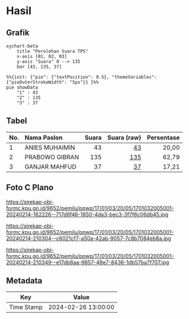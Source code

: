 # Hasil

## Grafik

```mermaid
xychart-beta
    title "Perolehan Suara TPS"
    x-axis [01, 02, 03]
    y-axis "Suara" 0 --> 135
    bar [43, 135, 37]
```

```mermaid
%%{init: {"pie": {"textPosition": 0.5}, "themeVariables": {"pieOuterStrokeWidth": "5px"}} }%%
pie showData
    "1" : 43
    "2" : 135
    "3" : 37
```

## Tabel

| No. | Nama Paslon    | Suara | Suara (raw) | Persentase |
|:--- |:-------------- | -----:| -----------:| ----------:|
| 1   | ANIES MUHAIMIN | 43    | [43][p-1]   | 20,00      |
| 2   | PRABOWO GIBRAN | 135   | [135][p-2]  | 62,79      |
| 3   | GANJAR MAHFUD  | 37    | [37][p-3]   | 17,21      |


[p-1]: https://github.com/gigit-pemilu/pemilu-2024-17-bengkulu/blob/main/pilpres/hitung-suara/sub/17-bengkulu/sub/01-bengkulu-selatan/sub/03-pino/sub/2005-gedung-agung/sub/001-tps/sub/paslon-1.txt
[p-2]: https://github.com/gigit-pemilu/pemilu-2024-17-bengkulu/blob/main/pilpres/hitung-suara/sub/17-bengkulu/sub/01-bengkulu-selatan/sub/03-pino/sub/2005-gedung-agung/sub/001-tps/sub/paslon-2.txt
[p-3]: https://github.com/gigit-pemilu/pemilu-2024-17-bengkulu/blob/main/pilpres/hitung-suara/sub/17-bengkulu/sub/01-bengkulu-selatan/sub/03-pino/sub/2005-gedung-agung/sub/001-tps/sub/paslon-3.txt

## Foto C Plano

https://sirekap-obj-formc.kpu.go.id/9652/pemilu/ppwp/17/01/03/20/05/1701032005001-20240214-162226--717d6f46-1850-4da3-bec3-3f7f6c06db45.jpg

https://sirekap-obj-formc.kpu.go.id/9652/pemilu/ppwp/17/01/03/20/05/1701032005001-20240214-210304--c6021cf7-a50a-42ab-9057-7c8b7084eb8a.jpg

https://sirekap-obj-formc.kpu.go.id/9652/pemilu/ppwp/17/01/03/20/05/1701032005001-20240214-210349--e17db8aa-9857-48e7-8436-1db57ba7f707.jpg


## Metadata

| Key        | Value               |
| ---------- | ------------------- |
| Time Stamp | 2024-02-26 13:00:00 |




